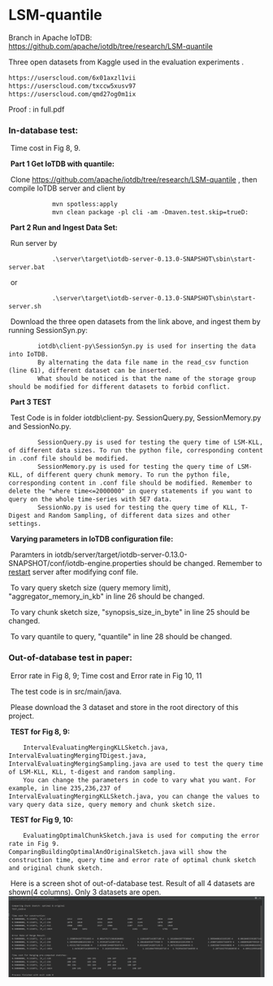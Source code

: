# LSM-quantile

Branch in Apache IoTDB: https://github.com/apache/iotdb/tree/research/LSM-quantile

Three open datasets from Kaggle used in the evaluation experiments . 

	https://userscloud.com/6x01axzl1vii
	https://userscloud.com/txccw5xusv97
	https://userscloud.com/qmd27og0m1ix



Proof : in full.pdf



### In-database test:

​		Time cost in Fig 8, 9.

​		**Part 1 Get IoTDB with quantile:**

​			Clone https://github.com/apache/iotdb/tree/research/LSM-quantile , then compile IoTDB server and client by 

				mvn spotless:apply
				mvn clean package -pl cli -am -Dmaven.test.skip=trueD:
​		**Part 2 Run and Ingest Data Set:**

​			Run server by 

				.\server\target\iotdb-server-0.13.0-SNAPSHOT\sbin\start-server.bat
​				or

```
			.\server\target\iotdb-server-0.13.0-SNAPSHOT\sbin\start-server.sh
```

​			Download the three open datasets from the link above, and ingest them by running SessionSyn.py:

```
		iotdb\client-py\SessionSyn.py is used for inserting the data into IoTDB. 
		By alternating the data file name in the read_csv function (line 61), different dataset can be inserted. 
		What should be noticed is that the name of the storage group should be modified for different datasets to forbid conflict.
```

​		**Part 3 TEST**

​				Test Code is in folder iotdb\client-py. SessionQuery.py, SessionMemory.py and SessionNo.py.

			SessionQuery.py is used for testing the query time of LSM-KLL, of different data sizes. To run the python file, corresponding content in .conf file should be modified.
			SessionMemory.py is used for testing the query time of LSM-KLL, of different query chunk memory. To run the python file, corresponding content in .conf file should be modified. Remember to delete the "where time<=2000000" in query statements if you want to query on the whole time-series with 5E7 data.
			SessionNo.py is used for testing the query time of KLL, T-Digest and Random Sampling, of different data sizes and other settings.

​		**Varying parameters in IoTDB configuration file:**

​				Paramters in iotdb/server/target/iotdb-server-0.13.0-SNAPSHOT/conf/iotdb-engine.properties should be changed. Remember to <u>restart</u> server after modifying conf file.

​				To vary query sketch size (query memory limit), "aggregator_memory_in_kb" in line 26 should be changed.

​				To vary chunk sketch size, "synopsis_size_in_byte" in line 25 should be changed.

​				To vary quantile to query, "quantile" in line 28 should be changed.





### Out-of-database test in paper:

​		Error rate in Fig 8, 9; Time cost and Error rate in Fig 10, 11

​		The test code is in src/main/java.

​		Please download the 3 dataset and store in the root directory of this project.

​		**TEST for Fig 8, 9:**

```
	IntervalEvaluatingMergingKLLSketch.java,  IntervalEvaluatingMergingTDigest.java,	IntervalEvaluatingMergingSampling.java are used to test the query time of LSM-KLL, KLL, t-digest and random sampling.	
	You can change the parameters in code to vary what you want. For example, in line 235,236,237 of IntervalEvaluatingMergingKLLSketch.java, you can change the values to vary query data size, query memory and chunk sketch size.
```

​		**TEST for Fig 9, 10:**

```
	EvaluatingOptimalChunkSketch.java is used for computing the error rate in Fig 9.
ComparingBuildingOptimalAndOriginalSketch.java will show the construction time, query time and error rate of optimal chunk sketch and original chunk sketch.
```

​		Here is a screen shot of out-of-database test. Result of all 4 datasets are shown(4 columns). Only 3 datasets are open.![image](https://github.com/thssdb/LSM-quantile/blob/main/test_sample_screenshot_2.png)

